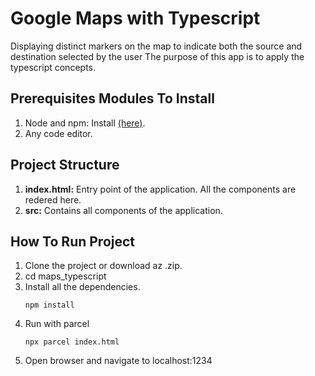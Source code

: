 # Google Maps with Typescript
Displaying distinct markers on the map to indicate both the source and destination selected by the user
The purpose of this app is to apply the typescript concepts.

## Prerequisites Modules To Install

1. Node and npm: Install [(here)](https://nodejs.org/en/download/).
2. Any code editor.


## Project Structure
1. **index.html:** Entry point of the application. All the components are redered here.
2. **src:** Contains all components of the application.


## How To Run Project
1. Clone the project or download az .zip.
2. cd maps_typescript
3. Install all the dependencies.
    ```
    npm install
    ```
4. Run with parcel
    ```
    npx parcel index.html
    ```
5. Open browser and navigate to localhost:1234


